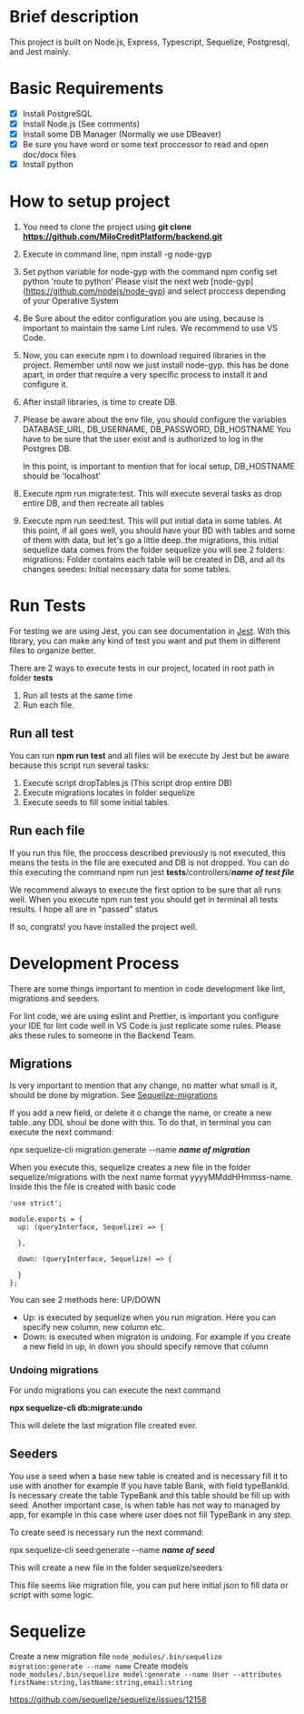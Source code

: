 # Brief description
This project is built on Node.js, Express, Typescript, Sequelize, Postgresql, and Jest mainly.

# Basic Requirements
- [x] Install PostgreSQL
- [x] Install Node.js (See comments)
- [x] Install some DB Manager (Normally we use DBeaver)
- [x] Be sure you have word or some text proccessor to read and open doc/docx files
- [x] Install python

# How to setup project

1.  You need to clone the project using **git clone https://github.com/MiloCreditPlatform/backend.git**

2.  Execute in command line, npm install -g node-gyp 

3.  Set python variable for node-gyp with the command npm config set python 'route to python'
    Please visit the next web [node-gyp] (https://github.com/nodejs/node-gyp) and select proccess depending of your Operative System

4.  Be Sure about the editor configuration you are using, because is important to maintain the same Lint rules.
    We recommend to use VS Code.

5.  Now, you can execute npm i to download required libraries in the project. Remember until now we just install node-gyp.
    this has be done apart, in order that require a very specific process to install it and configure it.

6.  After install libraries, is time to create DB.

7.  Please be aware about the env file, you should configure the variables DATABASE_URL, DB_USERNAME, DB_PASSWORD, DB_HOSTNAME
    You have to be sure that the user exist and is authorized to log in the Postgres DB.

    In this point, is important to mention that for local setup, DB_HOSTNAME should be 'localhost'

8.  Execute npm run migrate:test. This will execute several tasks as drop entire DB, and then recreate all tables

9.  Execute npm run seed:test. This will put initial data in some tables.
    At this point, if all goes well, you should have your BD with tables and some of them with data, but let's go
    a little deep..the migrations, this initial sequelize data comes from the folder sequelize you will see 2 folders:
    migrations: Folder contains each table will be created in DB, and all its changes 
    seedes: Initial necessary data for some tables.

# Run Tests
For testing we are using Jest, you can see documentation in [Jest](https://jestjs.io/).
With this library, you can make any kind of test you want and put them in different files to organize better.

There are 2 ways to execute tests in our project, located in root path in folder __tests__

1. Run all tests at the same time
2. Run each file.

## Run all test
You can run **npm run test** and all files will be execute by Jest but be aware because this script run several tasks:
1. Execute script dropTables.js (This script drop entire DB)
2. Execute migrations locates in folder sequelize
3. Execute seeds to fill some initial tables.

## Run each file
If you run this file, the proccess described previously is not executed, this means the tests in the file are executed and DB is not dropped.
You can do this executing the command npm run jest __tests__/controllers/***name of test file***

We recommend always to execute the first option to be sure that all runs well.
When you execute npm run test you should get in terminal all tests results. I hope all are in "passed" status

If so, congrats! you have installed the project well.

# Development Process
There are some things important to mention in code development like lint, migrations and seeders.

For lint code, we are using eslint and Prettier, is important you configure your IDE for lint code well in VS Code is just replicate some rules. Please aks these rules to someone in the Backend Team.

## Migrations
Is very important to mention that any change, no matter what small is it, should be done by migration.
See [Sequelize-migrations](https://sequelize.org/master/manual/migrations.html)

If you add a new field, or delete it o change the name, or create a new table..any DDL shoul be done with this.
To do that, in terminal you can execute the next command:

npx sequelize-cli migration:generate --name ***name of migration***

When you execute this, sequelize creates a new file in the folder sequelize/migrations with the next name format
yyyyMMddHHmmss-name. Inside this the file is created with basic code

```
'use strict';

module.exports = {
  up: (queryInterface, Sequelize) => {
    
  },
  
  down: (queryInterface, Sequelize) => {
    
  }
};

```

You can see 2 methods here: UP/DOWN

- Up: is executed by sequelize when you run migration. Here you can specify new column, new column etc.
- Down: is executed when migraton is undoing. For example if you create a new field in up, in down you should specify remove that column

### Undoing migrations
For undo migrations you can execute the next command

**npx sequelize-cli db:migrate:undo**

This will delete the last migration file created ever.

## Seeders
You use a seed when a base new table is created and is necessary fill it to use with another for example
If you have table Bank, with field typeBankId. Is necessary create the table  TypeBank and this table should be fill up with seed.
Another important case, is when table has not way to managed by app, for example in this case where user does not fill TypeBank in any step.

To create seed is necessary run the next command:

npx sequelize-cli seed:generate --name ***name of seed***

This will create a new file in the folder sequelize/seeders

This file seems like migration file, you can put here initial json to fill data or script with some logic.

# Sequelize
Create a new migration file `node_modules/.bin/sequelize migration:generate --name name`
Create models `node_modules/.bin/sequelize model:generate --name User --attributes firstName:string,lastName:string,email:string`


  https://github.com/sequelize/sequelize/issues/12158
